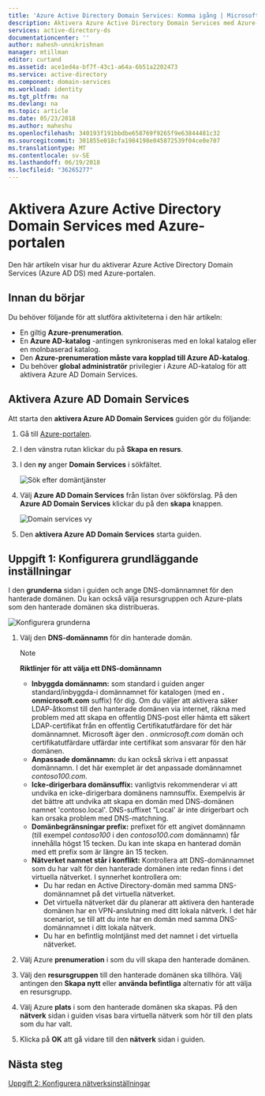 ```yaml
---
title: 'Azure Active Directory Domain Services: Komma igång | Microsoft Docs'
description: Aktivera Azure Active Directory Domain Services med Azure-portalen
services: active-directory-ds
documentationcenter: ''
author: mahesh-unnikrishnan
manager: mtillman
editor: curtand
ms.assetid: ace1ed4a-bf7f-43c1-a64a-6b51a2202473
ms.service: active-directory
ms.component: domain-services
ms.workload: identity
ms.tgt_pltfrm: na
ms.devlang: na
ms.topic: article
ms.date: 05/23/2018
ms.author: maheshu
ms.openlocfilehash: 340193f191bbdbe658769f9265f9e63844481c32
ms.sourcegitcommit: 301855e018cfa1984198e045872539f04ce0e707
ms.translationtype: MT
ms.contentlocale: sv-SE
ms.lasthandoff: 06/19/2018
ms.locfileid: "36265277"
---
```

# <a name="enable-azure-active-directory-domain-services-using-the-azure-portal"></a>Aktivera Azure Active Directory Domain Services med Azure-portalen
Den här artikeln visar hur du aktiverar Azure Active Directory Domain Services (Azure AD DS) med Azure-portalen.


## <a name="before-you-begin"></a>Innan du börjar
Du behöver följande för att slutföra aktiviteterna i den här artikeln:

* En giltig **Azure-prenumeration**.
* En **Azure AD-katalog** -antingen synkroniseras med en lokal katalog eller en molnbaserad katalog.
* Den **Azure-prenumeration måste vara kopplad till Azure AD-katalog**.
* Du behöver **global administratör** privilegier i Azure AD-katalog för att aktivera Azure AD Domain Services.


## <a name="enable-azure-ad-domain-services"></a>Aktivera Azure AD Domain Services

Att starta den **aktivera Azure AD Domain Services** guiden gör du följande:

1. Gå till [Azure-portalen](https://portal.azure.com).
2. I den vänstra rutan klickar du på **Skapa en resurs**.
3. I den **ny** anger **Domain Services** i sökfältet.

    ![Sök efter domäntjänster](./media/getting-started/search-domain-services.png)

4. Välj **Azure AD Domain Services** från listan över sökförslag. På den **Azure AD Domain Services** klickar du på den **skapa** knappen.

    ![Domain services vy](./media/getting-started/domain-services-blade.png)

5. Den **aktivera Azure AD Domain Services** starta guiden.


## <a name="task-1-configure-basic-settings"></a>Uppgift 1: Konfigurera grundläggande inställningar
I den **grunderna** sidan i guiden och ange DNS-domännamnet för den hanterade domänen. Du kan också välja resursgruppen och Azure-plats som den hanterade domänen ska distribueras.

![Konfigurera grunderna](./media/getting-started/domain-services-blade-basics.png)

1. Välj den **DNS-domännamn** för din hanterade domän.

   > [!NOTE]
   > **Riktlinjer för att välja ett DNS-domännamn**
   > * **Inbyggda domännamn:** som standard i guiden anger standard/inbyggda-i domännamnet för katalogen (med en **. onmicrosoft.com** suffix) för dig. Om du väljer att aktivera säker LDAP-åtkomst till den hanterade domänen via internet, räkna med problem med att skapa en offentlig DNS-post eller hämta ett säkert LDAP-certifikat från en offentlig Certifikatutfärdare för det här domännamnet. Microsoft äger den *. onmicrosoft.com* domän och certifikatutfärdare utfärdar inte certifikat som ansvarar för den här domänen.
   * **Anpassade domännamn:** du kan också skriva i ett anpassat domännamn. I det här exemplet är det anpassade domännamnet *contoso100.com*.
   * **Icke-dirigerbara domänsuffix:** vanligtvis rekommenderar vi att undvika en icke-dirigerbara domänens namnsuffix. Exempelvis är det bättre att undvika att skapa en domän med DNS-domänen namnet 'contoso.local'. DNS-suffixet ”Local' är inte dirigerbart och kan orsaka problem med DNS-matchning.
   * **Domänbegränsningar prefix:** prefixet för ett angivet domännamn (till exempel *contoso100* i den *contoso100.com* domännamn) får innehålla högst 15 tecken. Du kan inte skapa en hanterad domän med ett prefix som är längre än 15 tecken.
   * **Nätverket namnet står i konflikt:** Kontrollera att DNS-domännamnet som du har valt för den hanterade domänen inte redan finns i det virtuella nätverket. I synnerhet kontrollera om:
       * Du har redan en Active Directory-domän med samma DNS-domännamnet på det virtuella nätverket.
       * Det virtuella nätverket där du planerar att aktivera den hanterade domänen har en VPN-anslutning med ditt lokala nätverk. I det här scenariot, se till att du inte har en domän med samma DNS-domännamnet i ditt lokala nätverk.
       * Du har en befintlig molntjänst med det namnet i det virtuella nätverket.
    >

2. Välj Azure **prenumeration** i som du vill skapa den hanterade domänen.

3. Välj den **resursgruppen** till den hanterade domänen ska tillhöra. Välj antingen den **Skapa nytt** eller **använda befintliga** alternativ för att välja en resursgrupp.

4. Välj Azure **plats** i som den hanterade domänen ska skapas. På den **nätverk** sidan i guiden visas bara virtuella nätverk som hör till den plats som du har valt.

5. Klicka på **OK** att gå vidare till den **nätverk** sidan i guiden.


## <a name="next-step"></a>Nästa steg
[Uppgift 2: Konfigurera nätverksinställningar](active-directory-ds-getting-started-network.md)
